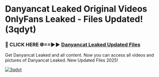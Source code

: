 # Danyancat Leaked Original Videos 0nlyFans Leaked - Files Updated! (3qdyt)

<h3>🔴 CLICK HERE 🌐==►► <a href="https://tinyurl.com/ehrbuxhb" rel="nofollow">Danyancat Leaked Updated Files</a></h3>

Get Danyancat Leaked and all content. Now you can access all videos and pictures of Danyancat Leaked. New Updated Files 2025!

[![3qdyt](https://i.imgur.com/lVYEuWS.gif)](https://tinyurl.com/ehrbuxhb)
